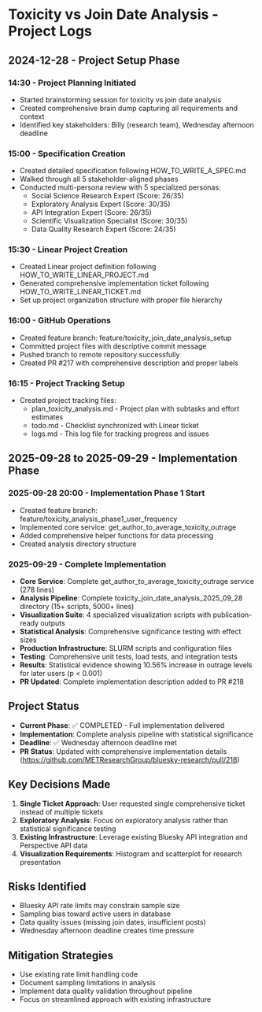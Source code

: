 # Toxicity vs Join Date Analysis - Project Logs

## 2024-12-28 - Project Setup Phase

### 14:30 - Project Planning Initiated
- Started brainstorming session for toxicity vs join date analysis
- Created comprehensive brain dump capturing all requirements and context
- Identified key stakeholders: Billy (research team), Wednesday afternoon deadline

### 15:00 - Specification Creation
- Created detailed specification following HOW_TO_WRITE_A_SPEC.md
- Walked through all 5 stakeholder-aligned phases
- Conducted multi-persona review with 5 specialized personas:
  - Social Science Research Expert (Score: 26/35)
  - Exploratory Analysis Expert (Score: 30/35)
  - API Integration Expert (Score: 26/35)
  - Scientific Visualization Specialist (Score: 30/35)
  - Data Quality Research Expert (Score: 24/35)

### 15:30 - Linear Project Creation
- Created Linear project definition following HOW_TO_WRITE_LINEAR_PROJECT.md
- Generated comprehensive implementation ticket following HOW_TO_WRITE_LINEAR_TICKET.md
- Set up project organization structure with proper file hierarchy

### 16:00 - GitHub Operations
- Created feature branch: feature/toxicity_join_date_analysis_setup
- Committed project files with descriptive commit message
- Pushed branch to remote repository successfully
- Created PR #217 with comprehensive description and proper labels

### 16:15 - Project Tracking Setup
- Created project tracking files:
  - plan_toxicity_analysis.md - Project plan with subtasks and effort estimates
  - todo.md - Checklist synchronized with Linear ticket
  - logs.md - This log file for tracking progress and issues

## 2025-09-28 to 2025-09-29 - Implementation Phase

### 2025-09-28 20:00 - Implementation Phase 1 Start
- Created feature branch: feature/toxicity_analysis_phase1_user_frequency
- Implemented core service: get_author_to_average_toxicity_outrage
- Added comprehensive helper functions for data processing
- Created analysis directory structure

### 2025-09-29 - Complete Implementation
- **Core Service**: Complete get_author_to_average_toxicity_outrage service (278 lines)
- **Analysis Pipeline**: Complete toxicity_join_date_analysis_2025_09_28 directory (15+ scripts, 5000+ lines)
- **Visualization Suite**: 4 specialized visualization scripts with publication-ready outputs
- **Statistical Analysis**: Comprehensive significance testing with effect sizes
- **Production Infrastructure**: SLURM scripts and configuration files
- **Testing**: Comprehensive unit tests, load tests, and integration tests
- **Results**: Statistical evidence showing 10.56% increase in outrage levels for later users (p < 0.001)
- **PR Updated**: Complete implementation description added to PR #218

## Project Status
- **Current Phase**: ✅ COMPLETED - Full implementation delivered
- **Implementation**: Complete analysis pipeline with statistical significance
- **Deadline**: ✅ Wednesday afternoon deadline met
- **PR Status**: Updated with comprehensive implementation details (https://github.com/METResearchGroup/bluesky-research/pull/218)

## Key Decisions Made
1. **Single Ticket Approach**: User requested single comprehensive ticket instead of multiple tickets
2. **Exploratory Analysis**: Focus on exploratory analysis rather than statistical significance testing
3. **Existing Infrastructure**: Leverage existing Bluesky API integration and Perspective API data
4. **Visualization Requirements**: Histogram and scatterplot for research presentation

## Risks Identified
- Bluesky API rate limits may constrain sample size
- Sampling bias toward active users in database
- Data quality issues (missing join dates, insufficient posts)
- Wednesday afternoon deadline creates time pressure

## Mitigation Strategies
- Use existing rate limit handling code
- Document sampling limitations in analysis
- Implement data quality validation throughout pipeline
- Focus on streamlined approach with existing infrastructure
